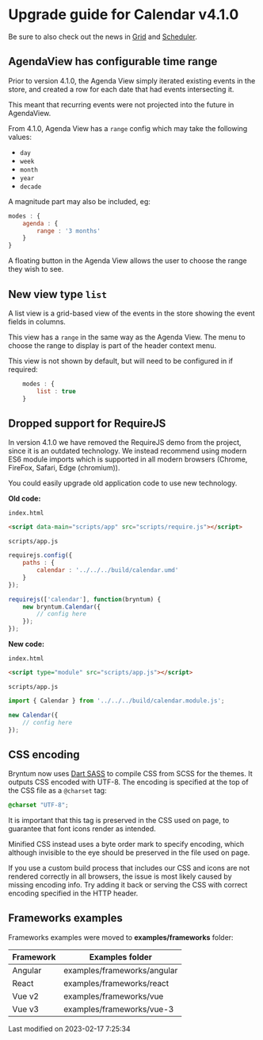 # Upgrade guide for Calendar v4.1.0

Be sure to also check out the news in [Grid](#Grid/guides/upgrades/4.1.0.md) and 
[Scheduler](#Scheduler/guides/upgrades/4.1.0.md).

## AgendaView has configurable time range

Prior to version 4.1.0, the Agenda View simply iterated existing events in the store, and created a row for each date
that had events intersecting it.

This meant that recurring events were not projected into the future in AgendaView.

From 4.1.0, Agenda View has a `range` config which may take the following values:

- `day`
- `week`
- `month`
- `year`
- `decade`

A magnitude part may also be included, eg:

```javascript
modes : {
    agenda : {
        range : '3 months'
    }
}
```

A floating button in the Agenda View allows the user to choose the range they wish to see.

## New view type `list`
A list view is a grid-based view of the events in the store showing the event fields in columns.

This view has a `range` in the same way as the Agenda View. The menu to choose the range to display is part of the header context menu.

This view is not shown by default, but will need to be configured in if required:

```javascript
    modes : {
        list : true
    }
```

## Dropped support for RequireJS

In version 4.1.0 we have removed the RequireJS demo from the project, since it is an outdated technology. 
We instead recommend using modern ES6 module imports which is supported in all modern browsers 
(Chrome, FireFox, Safari, Edge (chromium)). 

You could easily upgrade old application code to use new technology.

**Old code:**

`index.html`
```html
<script data-main="scripts/app" src="scripts/require.js"></script>
```

`scripts/app.js`

```javascript
requirejs.config({
    paths : {
        calendar : '../../../build/calendar.umd'
    }
});

requirejs(['calendar'], function(bryntum) {
    new bryntum.Calendar({
        // config here
    });
});
```

**New code:**

`index.html`
```html
<script type="module" src="scripts/app.js"></script>
```

`scripts/app.js`

```javascript
import { Calendar } from '../../../build/calendar.module.js';

new Calendar({
    // config here
});
```

## CSS encoding

Bryntum now uses [Dart SASS](https://sass-lang.com/dart-sass) to compile CSS from SCSS for the themes. It outputs CSS 
encoded with UTF-8. The encoding is specified at the top of the CSS file as a `@charset` tag:

```css
@charset "UTF-8";
```

It is important that this tag is preserved in the CSS used on page, to guarantee that font icons render as intended.

Minified CSS instead uses a byte order mark to specify encoding, which although invisible to the eye should be preserved
in the file used on page.

If you use a custom build process that includes our CSS and icons are not rendered correctly in all browsers, the issue
is most likely caused by missing encoding info. Try adding it back or serving the CSS with correct encoding specified
in the HTTP header.

## Frameworks examples

Frameworks examples were moved to **examples/frameworks** folder:

| Framework | Examples folder             |
|-----------|-----------------------------|
| Angular   | examples/frameworks/angular |
| React     | examples/frameworks/react   |
| Vue v2    | examples/frameworks/vue     |
| Vue v3    | examples/frameworks/vue-3   |


<p class="last-modified">Last modified on 2023-02-17 7:25:34</p>